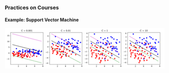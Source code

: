 [//]: # (Image References)

[image1]: ./svm_cvx/images/preview.png "Sample Output"

### Practices on Courses

#### Example: Support Vector Machine

![Sample Output][image1]
